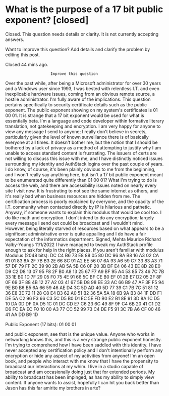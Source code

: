 
# What is the purpose of a 17 bit public exponent? [closed]







Closed. This question needs details or clarity. It is not currently accepting answers.
                        
                    










Want to improve this question? Add details and clarify the problem by editing this post.


Closed 44 mins ago.







                        Improve this question
                    



Over the past while, after being a Microsoft administrator for over 30 years and a Windows user since 1993, I was bested with relentless I.T. and even inexplicable hardware issues, coming from an obvious remote source, a hostile administrator. I'm fully aware of the implications. This question pertains specifically to security certificate details such as the public exponent. The public exponent showing on my system's certificates is 01 00 01. It is strange that a 17 bit exponent would be used for what is essentially beta. I'm a language and code developer within formative literary translation, not gatekeeping and encryption. I am very happy for anyone to view any message I send to anyone; I really don't believe in secrets, particularly given the level of known surveillance there is of basically everyone at all times. It doesn't bother me, but the notion that I should be bothered by a lack of privacy as a method of attempting to justify why I am unable to access standard content is frustrating. The issuers of certs are not willing to discuss this issue with me, and I have distinctly noticed issues surrounding my identity and AuthStack logins over the past couple of years. I do know, of course, it's been plainly obvious to me from the beginning, and I won't really say anything here, but isn't a 17 bit public exponent meant to be enumerated quite differently than 01 00 01? What I'm trying to do is access the web, and there are accessibility issues noted on nearly every site I visit now. It is frustrating to not see the same internet as others, and it's really bad when business resources are hidden from me. The certification process is poorly explained by everyone, and the opacity of the I.T. community when contacted directly by IP is hilarious and pathetic. Anyway, if someone wants to explain this modulus that would be cool too. I do like math and encryption. I don't intend to do any encryption; largely every message I send out could be broadcast and I wouldn't mind. However, being literally starved of resources based on what appears to be a significant administrative error is quite appalling and I do have a fair expectation of the informatics department. Signed, Mehta Maurice Richard Valby-Youngs 11/1/2022
I have managed to tweak my AuthStack profile enough to ask for help in the right places. If you aren't familiar with modulus
Modulus (2048 bits):
  DC C4 B6 73 E8 88 05 80 DC 96 8A B8 16 A3 02 CA
61 01 83 8A 2F 7B B3 2E 66 8C 91 A2 EE 56 07 6A
93 A6 59 C7 33 83 A3 71 57 DF 79 FF 2C 39 90 2B
AB 5A 5B C6 0F 20 3B DF E4 06 43 EE 8D 28 E0 D9
C2 D8 13 07 95 F8 2F B0 A8 13 25 67 F7 A9 BF 95
A4 53 85 73 46 7C 7B 33 1E B0 1D 7F 29 05 F0 75
4E 91 66 5C BF CE B0 EF 01 2B E7 D2 05 2F 8F 0F
69 3F 88 4B 12 27 A2 03 41 67 5B D8 98 EE 33 AC
66 B9 47 AF 3F F5 94 9E B0 B6 B5 6A 66 59 46 AE
D4 3C 5D AD 40 5D 77 39 C1 7B 7C 51 81 12 36 E8
3E 72 11 28 C8 E4 B3 62 A0 51 B2 36 5A 5A 18 6B
9A B3 84 1F DD F1 DE 5A C2 96 F3 66 C3 5C D5 B0
D1 EC 5E FD B0 E2 B1 8E 91 3D 8A 1C D5 10 DA 0D
DF 0A D5 1C 01 DC CD E7 C6 23 6C 49 8F 9F C4 6B
20 41 C1 D2 D6 FC EA EC F0 10 00 A3 77 CC 52 99
73 C4 DE F5 91 3C 7B A6 CF 00 46 41 AA DD B9 1D

  Public Exponent (17 bits):
  01 00 01


and public exponent, see that is the unique value. Anyone who works in networking knows this, and this is a very strange public exponent honestly. I'm trying to comprehend how I have been saddled with this identity. I have never accepted any certification policy and I don't intentionally perform any encryption or hide any aspect of my activities from anyone! I'm an open book, and people who interact with me know that I have the propensity to broadcast our interactions at my whim. I live in a studio capable of broadcast and am occasionally doing just that for extended periods. My ability to broadcast has been impinged, as has my ability to simply view content. If anyone wants to assist, hopefully I can hit you back better than Jason has this far amirite my brothers in arte?

        